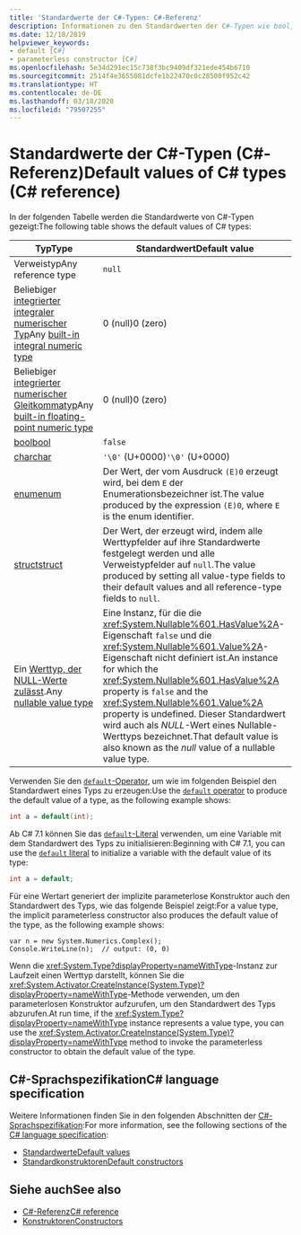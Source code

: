 ```yaml
---
title: 'Standardwerte der C#-Typen: C#-Referenz'
description: Informationen zu den Standardwerten der C#-Typen wie bool, char, int, float, double usw.
ms.date: 12/18/2019
helpviewer_keywords:
- default [C#]
- parameterless constructor [C#]
ms.openlocfilehash: 5e34d291ec15c738f3bc9409df321ede454b6710
ms.sourcegitcommit: 2514f4e3655081dcfe1b22470c0c28500f952c42
ms.translationtype: HT
ms.contentlocale: de-DE
ms.lasthandoff: 03/18/2020
ms.locfileid: "79507255"
---
```

# <a name="default-values-of-c-types-c-reference"></a><span data-ttu-id="1d201-103">Standardwerte der C#-Typen (C#-Referenz)</span><span class="sxs-lookup"><span data-stu-id="1d201-103">Default values of C# types (C# reference)</span></span>

<span data-ttu-id="1d201-104">In der folgenden Tabelle werden die Standardwerte von C#-Typen gezeigt:</span><span class="sxs-lookup"><span data-stu-id="1d201-104">The following table shows the default values of C# types:</span></span>

|<span data-ttu-id="1d201-105">Typ</span><span class="sxs-lookup"><span data-stu-id="1d201-105">Type</span></span>|<span data-ttu-id="1d201-106">Standardwert</span><span class="sxs-lookup"><span data-stu-id="1d201-106">Default value</span></span>|
|---------|------------------|
|<span data-ttu-id="1d201-107">Verweistyp</span><span class="sxs-lookup"><span data-stu-id="1d201-107">Any reference type</span></span>|`null`|
|<span data-ttu-id="1d201-108">Beliebiger [integrierter integraler numerischer Typ](integral-numeric-types.md)</span><span class="sxs-lookup"><span data-stu-id="1d201-108">Any [built-in integral numeric type](integral-numeric-types.md)</span></span>|<span data-ttu-id="1d201-109">0 (null)</span><span class="sxs-lookup"><span data-stu-id="1d201-109">0 (zero)</span></span>|
|<span data-ttu-id="1d201-110">Beliebiger [integrierter numerischer Gleitkommatyp](floating-point-numeric-types.md)</span><span class="sxs-lookup"><span data-stu-id="1d201-110">Any [built-in floating-point numeric type](floating-point-numeric-types.md)</span></span>|<span data-ttu-id="1d201-111">0 (null)</span><span class="sxs-lookup"><span data-stu-id="1d201-111">0 (zero)</span></span>|
|[<span data-ttu-id="1d201-112">bool</span><span class="sxs-lookup"><span data-stu-id="1d201-112">bool</span></span>](bool.md)|`false`|
|[<span data-ttu-id="1d201-113">char</span><span class="sxs-lookup"><span data-stu-id="1d201-113">char</span></span>](char.md)|<span data-ttu-id="1d201-114">`'\0'` (U+0000)</span><span class="sxs-lookup"><span data-stu-id="1d201-114">`'\0'` (U+0000)</span></span>|
|[<span data-ttu-id="1d201-115">enum</span><span class="sxs-lookup"><span data-stu-id="1d201-115">enum</span></span>](enum.md)|<span data-ttu-id="1d201-116">Der Wert, der vom Ausdruck `(E)0` erzeugt wird, bei dem `E` der Enumerationsbezeichner ist.</span><span class="sxs-lookup"><span data-stu-id="1d201-116">The value produced by the expression `(E)0`, where `E` is the enum identifier.</span></span>|
|[<span data-ttu-id="1d201-117">struct</span><span class="sxs-lookup"><span data-stu-id="1d201-117">struct</span></span>](struct.md)|<span data-ttu-id="1d201-118">Der Wert, der erzeugt wird, indem alle Werttypfelder auf ihre Standardwerte festgelegt werden und alle Verweistypfelder auf `null`.</span><span class="sxs-lookup"><span data-stu-id="1d201-118">The value produced by setting all value-type fields to their default values and all reference-type fields to `null`.</span></span>|
|<span data-ttu-id="1d201-119">Ein [Werttyp, der NULL-Werte zulässt](nullable-value-types.md).</span><span class="sxs-lookup"><span data-stu-id="1d201-119">Any [nullable value type](nullable-value-types.md)</span></span>|<span data-ttu-id="1d201-120">Eine Instanz, für die die <xref:System.Nullable%601.HasValue%2A>-Eigenschaft `false` und die <xref:System.Nullable%601.Value%2A>-Eigenschaft nicht definiert ist.</span><span class="sxs-lookup"><span data-stu-id="1d201-120">An instance for which the <xref:System.Nullable%601.HasValue%2A> property is `false` and the <xref:System.Nullable%601.Value%2A> property is undefined.</span></span> <span data-ttu-id="1d201-121">Dieser Standardwert wird auch als *NULL*-Wert eines Nullable-Werttyps bezeichnet.</span><span class="sxs-lookup"><span data-stu-id="1d201-121">That default value is also known as the *null* value of a nullable value type.</span></span>|

<span data-ttu-id="1d201-122">Verwenden Sie den [`default`-Operator](../operators/default.md#default-operator), um wie im folgenden Beispiel den Standardwert eines Typs zu erzeugen:</span><span class="sxs-lookup"><span data-stu-id="1d201-122">Use the [`default` operator](../operators/default.md#default-operator) to produce the default value of a type, as the following example shows:</span></span>

```csharp
int a = default(int);
```

<span data-ttu-id="1d201-123">Ab C# 7.1 können Sie das [`default`-Literal](../operators/default.md#default-literal) verwenden, um eine Variable mit dem Standardwert des Typs zu initialisieren:</span><span class="sxs-lookup"><span data-stu-id="1d201-123">Beginning with C# 7.1, you can use the [`default` literal](../operators/default.md#default-literal) to initialize a variable with the default value of its type:</span></span>

```csharp
int a = default;
```

<span data-ttu-id="1d201-124">Für eine Wertart generiert der implizite parameterlose Konstruktor auch den Standardwert des Typs, wie das folgende Beispiel zeigt:</span><span class="sxs-lookup"><span data-stu-id="1d201-124">For a value type, the implicit parameterless constructor also produces the default value of the type, as the following example shows:</span></span>

```csharp-interactive
var n = new System.Numerics.Complex();
Console.WriteLine(n);  // output: (0, 0)
```

<span data-ttu-id="1d201-125">Wenn die <xref:System.Type?displayProperty=nameWithType>-Instanz zur Laufzeit einen Werttyp darstellt, können Sie die <xref:System.Activator.CreateInstance(System.Type)?displayProperty=nameWithType>-Methode verwenden, um den parameterlosen Konstruktor aufzurufen, um den Standardwert des Typs abzurufen.</span><span class="sxs-lookup"><span data-stu-id="1d201-125">At run time, if the <xref:System.Type?displayProperty=nameWithType> instance represents a value type, you can use the <xref:System.Activator.CreateInstance(System.Type)?displayProperty=nameWithType> method to invoke the parameterless constructor to obtain the default value of the type.</span></span>

## <a name="c-language-specification"></a><span data-ttu-id="1d201-126">C#-Sprachspezifikation</span><span class="sxs-lookup"><span data-stu-id="1d201-126">C# language specification</span></span>

<span data-ttu-id="1d201-127">Weitere Informationen finden Sie in den folgenden Abschnitten der [C#-Sprachspezifikation](~/_csharplang/spec/introduction.md):</span><span class="sxs-lookup"><span data-stu-id="1d201-127">For more information, see the following sections of the [C# language specification](~/_csharplang/spec/introduction.md):</span></span>

- [<span data-ttu-id="1d201-128">Standardwerte</span><span class="sxs-lookup"><span data-stu-id="1d201-128">Default values</span></span>](~/_csharplang/spec/variables.md#default-values)
- [<span data-ttu-id="1d201-129">Standardkonstruktoren</span><span class="sxs-lookup"><span data-stu-id="1d201-129">Default constructors</span></span>](~/_csharplang/spec/types.md#default-constructors)

## <a name="see-also"></a><span data-ttu-id="1d201-130">Siehe auch</span><span class="sxs-lookup"><span data-stu-id="1d201-130">See also</span></span>

- [<span data-ttu-id="1d201-131">C#-Referenz</span><span class="sxs-lookup"><span data-stu-id="1d201-131">C# reference</span></span>](../index.md)
- [<span data-ttu-id="1d201-132">Konstruktoren</span><span class="sxs-lookup"><span data-stu-id="1d201-132">Constructors</span></span>](../../programming-guide/classes-and-structs/constructors.md)
